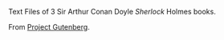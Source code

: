 Text Files of 3 Sir Arthur Conan Doyle *Sherlock* Holmes books.

From [Project Gutenberg](https://www.gutenberg.org/).
